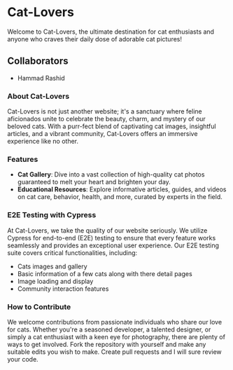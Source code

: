 # Cat-Lovers

Welcome to Cat-Lovers, the ultimate destination for cat enthusiasts and anyone who craves their daily dose of adorable cat pictures!

## Collaborators
- Hammad Rashid

### About Cat-Lovers
Cat-Lovers is not just another website; it's a sanctuary where feline aficionados unite to celebrate the beauty, charm, and mystery of our beloved cats. With a purr-fect blend of captivating cat images, insightful articles, and a vibrant community, Cat-Lovers offers an immersive experience like no other.

### Features
- **Cat Gallery**: Dive into a vast collection of high-quality cat photos guaranteed to melt your heart and brighten your day.
- **Educational Resources**: Explore informative articles, guides, and videos on cat care, behavior, health, and more, curated by experts in the field.
  
### E2E Testing with Cypress
At Cat-Lovers, we take the quality of our website seriously. We utilize Cypress for end-to-end (E2E) testing to ensure that every feature works seamlessly and provides an exceptional user experience. Our E2E testing suite covers critical functionalities, including:
- Cats images and gallery
- Basic information of a few cats along with there detail pages
- Image loading and display
- Community interaction features
  
### How to Contribute
We welcome contributions from passionate individuals who share our love for cats. Whether you're a seasoned developer, a talented designer, or simply a cat enthusiast with a keen eye for photography, there are plenty of ways to get involved. Fork the repository with yourself and make any suitable edits you wish to make. Create pull requests and I will sure review your code.

